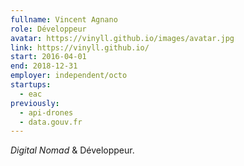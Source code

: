 ```yaml
---
fullname: Vincent Agnano
role: Développeur
avatar: https://vinyll.github.io/images/avatar.jpg
link: https://vinyll.github.io/
start: 2016-04-01
end: 2018-12-31
employer: independent/octo
startups:
  - eac
previously:
  - api-drones
  - data.gouv.fr
---
```


_Digital Nomad_ & Développeur.
